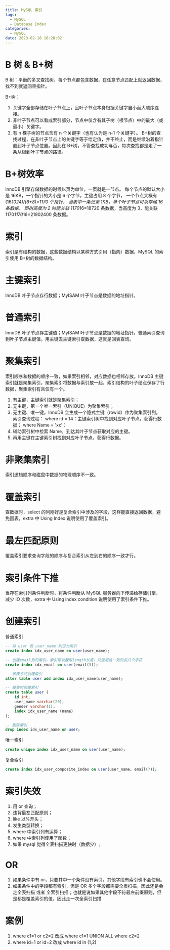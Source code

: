 ```yaml
---
title: MySQL 索引
tags:
  - MySQL
  - Database Index
categories:
  - MySQL
date: 2023-02-16 16:28:02
---
```


# B 树 & B+树

B 树：平衡的多叉查找树，每个节点都包含数据，在任意节点匹配上就返回数据，找不到就返回空指针。

B+树：

1. 关键字全部存储在叶子节点上，且叶子节点本身根据关键字自小而大顺序连接。
2. 非叶子节点可以看成索引部分，节点中仅含有其子树（根节点）中的最大（或最小）关键字。
3. 有 n 棵子树的节点含有 n 个关键字（也有认为是 n-1 个关键字）。
   B+树的查找过程，在非叶子节点上的关键字等于给定值，并不终止，而是继续沿着指针直到叶子节点位置。因此在 B+树，不管查找成功与否，每次查找都是走了一条从根到叶子节点的路径。

# B+树效率

InnoDB 引擎存储数据的时候以页为单位，一页就是一节点。
每个节点的默认大小是 16KB，一个指针的大小是 6 个字节，主键占用 8 个字节，
一个节点大概有 (16*1024)/(6+8)=1170 个指针，
当表中一条记录 1KB，单个叶子节点可以存储 16 条数据，
即树高度为 2 时能关联 1170*16=18720 条数据，当高度为 3，能关联 1170*1170*16=21902400 条数据。

# 索引

索引是有结构的数据，这些数据结构以某种方式引用（指向）数据，MySQL 的索引使用 B+树的数据结构。

# 主键索引

InnoDB 叶子节点存行数据；MyISAM 叶子节点是数据的地址指针。

# 普通索引

InnoDB 叶子节点存主键值；MyISAM 叶子节点是数据的地址指针。普通索引查询到叶子节点主键值，用主键去主键索引查数据，这就是回表查询。

# 聚集索引

索引顺序和数据的顺序一致，如果索引相邻，对应数据也相邻存放。InnoDB 主键索引就是聚集索引，聚集索引将数据与索引放一起，索引结构的叶子结点保存了行数据，聚集索引有且仅有一个。

1. 有主键，主键索引就是聚集索引；
2. 无主键，第一个唯一索引（UNIQUE）为聚集索引；
3. 无主键、唯一键，InnoDB 会生成一个隐式主键（rowid）作为聚集索引列。
   索引查询过程：
   where id = 14：主键索引树中找到对应叶子节点，获得行数据；
   where Name = 'xx'：
4. 辅助索引树中检索 Name，到达其叶子节点获取对应的主键。
5. 再用主键在主键索引树找到对应叶子节点，获得行数据。

# 非聚集索引

索引逻辑顺序和磁盘中数据的物理顺序不一致。

# 覆盖索引

查数据时，select 的列刚好是复合索引中涉及的字段，这样能直接返回数据，避免回表，extra 中 Using Index 说明使用了覆盖索引。

# 最左匹配原则

覆盖索引要求查询字段的顺序与复合索引从左到右的顺序一致才行。

# 索引条件下推

当存在索引列条件判断时，将条件判断从 MySQL 服务器向下传递给存储引擎，减少 IO 次数，extra 中 Using index condition 说明使用了索引条件下推。

# 创建索引

普通索引

```sql
-- 将 user 表 user_name 列设为索引
create index idx_user_name on user(user_name);

-- 创建email列的索引，索引可以截取length长度，只使用这一列的前几个字符
create index idx_email on user(email(5));

-- 该表方式创建索引
alter table user add index idx_user_name(user_name);

-- 建表时创建索引
create table user (
    id int,
    user_name varchar(20),
    gender varchar(1),
    index idx_user_name (name)
);

-- 删除索引
drop index idx_user_name on user;
```

唯一索引

```sql
create unique index idx_user_name on user(user_name);
```

复合索引

```sql
create index idx_user_composite_index on user(user_name, email(7));
```

# 索引失效

1. 用 or 查询；
2. 违背最左匹配原则；
3. like 以%开头；
4. 发生类型转换；
5. where 中索引列有运算；
6. where 中索引列使用了函数；
7. 如果 mysql 觉得全表扫描更快时（数据少）;

# OR

1. 如果条件中有 or，只要其中一个条件没有索引，其他字段有索引也不会使用。
2. 如果条件中的字段都有索引，但是 OR 多个字段都需要全表扫描，因此还是会 走全表扫描 或者 全索引扫描；也就是说如果其他字段不符最左前缀原则，但是都是覆盖索引的值，因此走一次全索引扫描

# 案例

1. where c1=1 or c2=2 改成 where c1=1 UNION ALL where c2=2
2. where id=1 or id=2 改成 where id in (1,2)
